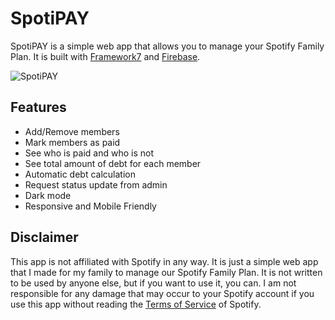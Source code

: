 
# SpotiPAY

SpotiPAY is a simple web app that allows you to manage your Spotify Family Plan. It is built with [Framework7](https://framework7.io/) and [Firebase](https://firebase.google.com/).

![SpotiPAY](https://ioz.aidevs.dev/images/02.gif)

## Features

-   Add/Remove members
-   Mark members as paid
-   See who is paid and who is not
-   See total amount of debt for each member
-   Automatic debt calculation
-   Request status update from admin
-   Dark mode
-   Responsive and Mobile Friendly

## Disclaimer

This app is not affiliated with Spotify in any way. It is just a simple web app that I made for my family to manage our Spotify Family Plan. It is not written to be used by anyone else, but if you want to use it, you can. I am not responsible for any damage that may occur to your Spotify account if you use this app without reading the [Terms of Service](https://www.spotify.com/us/legal/end-user-agreement/) of Spotify.
